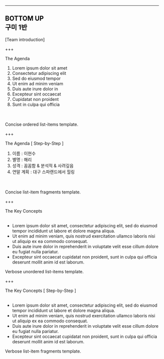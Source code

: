 ---

<!-- .slide: data-background-image="./assets/md/assets/pencils.jpg" data-background-size="100% 100%" data-background-position="center" data-background=" " data-background-repeat=" " data-background-transition="none" -->

<span class="menu-title" style="display: none">List Content Templates</span>

## <span style="color: black">BOTTOM UP<br>구미 1반</span>

<i class="fa fa-arrow-down text-black" aria-hidden="true"> </i>

<div class="south docslink span-50">
[Team introduction]
</div>



+++
<!-- .slide: data-background-image="./assets/md/assets/spotlight.png" data-background-size="20% auto" data-background-position="top right" data-background=" " data-background-repeat=" " data-background-transition="none" -->

<span class="menu-title" style="display: none">Title + Concise List</span>

<div class="north-west">
The Agenda
</div>

<div class="south-west list-content-concise span-100">
<ol class="list-bullets-black">
<li class="   ">Lorem ipsum dolor sit amet</li>
<li class="   ">Consectetur adipiscing elit</li>
<li class="   ">Sed do eiusmod tempor</li>
<li class="   ">Ut enim ad minim veniam</li>
<li class="   ">Duis aute irure dolor in</li>
<li class="   ">Excepteur sint occaecat</li>
<li class="   ">Cupidatat non proident</li>
<li class="   ">Sunt in culpa qui officia</li>
</ol>
<br><br>
</div>

<div class="south-west template-note text-gray">
Concise ordered list-items template.
</div>


+++
<!-- .slide: data-background-image="./assets/md/assets/spotlight.png" data-background-size="20% auto" data-background-position="top right" data-background=" " data-background-repeat=" " data-background-transition="none" -->

<span class="menu-title" style="display: none">Title + List Fragments</span>

<div class="north-west">
The Agenda [ Step-by-Step ]
</div>
<div class="south-East list-content-concise span-100">
<ol class=" ">
<li class="fragment  ">이름 : 이현수</li>
<li class="fragment  ">별명 : 해리</li>
<li class="fragment  ">성격 : 꼼꼼함 & 분석적 & 사려깊음</li>
<li class="fragment  ">연말 계획 : 대구 스파랜드에서 힐링</li>    
</ol>
<br><br>
</div>


<div class="south-west template-note text-gray">
Concise list-item fragments template.
</div>


+++
<!-- .slide: data-background-image="./assets/md/assets/spotlight.png" data-background-size="20% auto" data-background-position="top right" data-background=" " data-background-repeat=" " data-background-transition="none" -->

<span class="menu-title" style="display: none">Title + Verbose List</span>

<div class="north-west">
The Key Concepts
</div>

<div class="west list-content-verbose span-100">
<br>
<ul class="">
<li class="   ">Lorem ipsum dolor sit amet, consectetur adipiscing elit, sed do eiusmod tempor incididunt ut labore et dolore magna aliqua.</li>
<li class="   ">Ut enim ad minim veniam, quis nostrud exercitation ullamco laboris nisi ut aliquip ex ea commodo consequat.</li>
<li class="   ">Duis aute irure dolor in reprehenderit in voluptate velit esse cillum dolore eu fugiat nulla pariatur.</li>
<li class="   ">Excepteur sint occaecat cupidatat non proident, sunt in culpa qui officia deserunt mollit anim id est laborum.</li>
</ul>
</div>

<div class="south-west template-note text-gray">
Verbose unordered list-items template.
</div>


+++
<!-- .slide: data-background-image="./assets/md/assets/spotlight.png" data-background-size="20% auto" data-background-position="top right" data-background=" " data-background-repeat=" " data-background-transition="none" -->

<span class="menu-title" style="display: none">Title + List Fragments</span>

<div class="north-west">
The Key Concepts [ Step-by-Step ]
</div>

<div class="west list-content-verbose span-100">
<br>
<ul class="list-bullets-circles">
<li class="fragment  ">Lorem ipsum dolor sit amet, consectetur adipiscing elit, sed do eiusmod tempor incididunt ut labore et dolore magna aliqua.</li>
<li class="fragment  ">Ut enim ad minim veniam, quis nostrud exercitation ullamco laboris nisi ut aliquip ex ea commodo consequat.</li>
<li class="fragment  ">Duis aute irure dolor in reprehenderit in voluptate velit esse cillum dolore eu fugiat nulla pariatur.</li>
<li class="fragment  ">Excepteur sint occaecat cupidatat non proident, sunt in culpa qui officia deserunt mollit anim id est laborum.</li>
</ul>
</div>

<div class="south-west template-note text-gray">
Verbose list-item fragments template.
</div>
